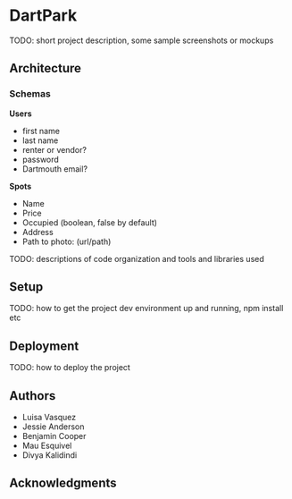 # DartPark

TODO: short project description, some sample screenshots or mockups

## Architecture

### Schemas

**Users**

* first name
* last name
* renter or vendor?
* password
* Dartmouth email?

**Spots**

* Name
* Price
* Occupied (boolean, false by default)
* Address
* Path to photo: (url/path)

TODO:  descriptions of code organization and tools and libraries used

## Setup

TODO: how to get the project dev environment up and running, npm install etc

## Deployment

TODO: how to deploy the project

## Authors

* Luisa Vasquez
* Jessie Anderson
* Benjamin Cooper
* Mau Esquivel
* Divya Kalidindi

## Acknowledgments
